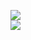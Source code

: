 [![](https://img.shields.io/badge/Made%20With-Github%20Spray-lightgrey.svg?style=for-the-badge&logo=github)](https://github.com/Annihil/github-spray#16835)  
[![](https://i.imgur.com/2DrTn0Z.gif)](https://github.com/Annihil/github-spray)